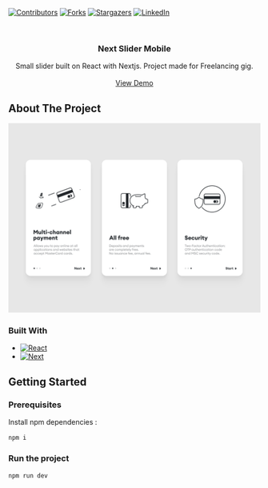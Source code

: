 <a name="readme-top"></a>

[![Contributors][contributors-shield]][contributors-url]
[![Forks][forks-shield]][forks-url]
[![Stargazers][stars-shield]][stars-url]
[![LinkedIn][linkedin-shield]][linkedin-url]

<!-- PROJECT LOGO -->
<br />
<div align="center">

  <h3 align="center">Next Slider Mobile</h3>

  <p align="center">
    Small slider built on React with Nextjs. Project made for Freelancing gig.
    <br />
    <br />
    <a href="https://freelance-next-slider-mobile.vercel.app/">View Demo</a>
  </p>
</div>

<!-- ABOUT THE PROJECT -->

## About The Project

[![Product Name Screen Shot][product-screenshot]](https://freelance-next-slider-mobile.vercel.app/)

### Built With

- [![React][react.js]][react-url]
- [![Next][next.js]][next-url]

<!-- GETTING STARTED -->

## Getting Started

### Prerequisites

Install npm dependencies :

```sh
npm i
```

### Run the project

```sh
npm run dev
```

<!-- MARKDOWN LINKS & IMAGES -->
<!-- https://www.markdownguide.org/basic-syntax/#reference-style-links -->

[contributors-shield]: https://img.shields.io/github/contributors/gaelhelle/freelance-next-slider-mobile?style=for-the-badge
[contributors-url]: https://github.com/gaelhelle/freelance-next-slider-mobile/graphs/contributors
[forks-shield]: https://img.shields.io/github/forks/gaelhelle/freelance-next-slider-mobile.svg?style=for-the-badge
[forks-url]: https://github.com/gaelhelle/freelance-next-slider-mobile/network/members
[stars-shield]: https://img.shields.io/github/stars/gaelhelle/freelance-next-slider-mobile.svg?style=for-the-badge
[stars-url]: https://github.com/gaelhelle/freelance-next-slider-mobile/stargazers
[issues-shield]: https://img.shields.io/github/issues/gaelhelle/freelance-next-slider-mobile.svg?style=for-the-badge
[issues-url]: https://github.com/gaelhelle/freelance-next-slider-mobile/issues
[license-shield]: https://img.shields.io/github/license/gaelhelle/freelance-next-slider-mobile.svg?style=for-the-badge
[license-url]: https://github.com/gaelhelle/freelance-next-slider-mobile/blob/master/LICENSE.txt
[linkedin-shield]: https://img.shields.io/badge/-LinkedIn-black.svg?style=for-the-badge&logo=linkedin&colorB=555
[linkedin-url]: https://linkedin.com/in/gael
[product-screenshot]: public/img/thumbnail.gif
[next.js]: https://img.shields.io/badge/next.js-000000?style=for-the-badge&logo=nextdotjs&logoColor=white
[next-url]: https://nextjs.org/
[react.js]: https://img.shields.io/badge/React-20232A?style=for-the-badge&logo=react&logoColor=61DAFB
[react-url]: https://reactjs.org/
[tailwind]: https://img.shields.io/badge/Tailwind-41bdf8?style=for-the-badge
[tailwind-url]: https://tailwindcss.com/
[vue.js]: https://img.shields.io/badge/Vue.js-35495E?style=for-the-badge&logo=vuedotjs&logoColor=4FC08D
[vue-url]: https://vuejs.org/
[angular.io]: https://img.shields.io/badge/Angular-DD0031?style=for-the-badge&logo=angular&logoColor=white
[angular-url]: https://angular.io/
[svelte.dev]: https://img.shields.io/badge/Svelte-4A4A55?style=for-the-badge&logo=svelte&logoColor=FF3E00
[svelte-url]: https://svelte.dev/
[laravel.com]: https://img.shields.io/badge/Laravel-FF2D20?style=for-the-badge&logo=laravel&logoColor=white
[laravel-url]: https://laravel.com
[bootstrap.com]: https://img.shields.io/badge/Bootstrap-563D7C?style=for-the-badge&logo=bootstrap&logoColor=white
[bootstrap-url]: https://getbootstrap.com
[jquery.com]: https://img.shields.io/badge/jQuery-0769AD?style=for-the-badge&logo=jquery&logoColor=white
[jquery-url]: https://jquery.com
